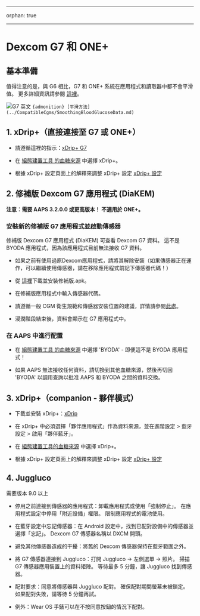 - - -
orphan: true
- - -

# Dexcom G7 和 ONE+


## 基本準備

值得注意的是，與 G6 相比，G7 和 ONE+ 系統在應用程式和讀取器中都不會平滑值。 更多詳細資訊請參閱 [這裡](https://www.dexcom.com/en-us/faqs/why-does-past-cgm-data-look-different-from-past-data-on-receiver-and-follow-app)。

![G7 英文](../images/6fe30b84-227a-4bae-a9a5-527cee341dbf.png)
`{admonition} [平滑方法](../CompatibleCgms/SmoothingBloodGlucoseData.md)`

## 1. xDrip+（直接連接至 G7 或 ONE+）

- 請遵循這裡的指示：[xDrip+ G7](https://navid200.github.io/xDrip/docs/Dexcom/G7.html)
- 在 [組態建置工具 的血糖來源](#Config-Builder-bg-source) 中選擇 xDrip+。

- 根據 xDrip+ 設定頁面上的解釋來調整 xDrip+ 設定 [xDrip+ 設定](../CompatibleCgms/xDrip.md)

## 2.  修補版 Dexcom G7 應用程式 (DiaKEM)

**注意：需要 AAPS 3.2.0.0 或更高版本！ 不適用於 ONE+。**

### 安裝新的修補版 G7 應用程式並啟動傳感器

修補版 Dexcom G7 應用程式 (DiaKEM) 可查看 Dexcom G7 資料。 這不是 BYODA 應用程式，因為該應用程式目前無法接收 G7 資料。

- 如果之前有使用過原Dexcom應用程式，請將其解除安裝（如果傳感器正在運作，可以繼續使用傳感器，請在移除應用程式前記下傳感器代碼！）

- 從 [這裡](https://github.com/authorgambel/g7/releases)下載並安裝修補版.apk。

- 在修補版應用程式中輸入傳感器代碼。

- 請遵循一般 CGM 衛生規範和傳感器安裝位置的建議，詳情請參閱[此處](../CompatibleCgms/GeneralCGMRecommendation.md)。

- 浸潤階段結束後，資料會顯示在 G7 應用程式中。

### 在 AAPS 中進行配置

- 在 [組態建置工具 的血糖來源](#Config-Builder-bg-source) 中選擇 'BYODA' - 即便這不是 BYODA 應用程式！

- 如果 AAPS 無法接收任何資料，請切換到其他血糖來源，然後再切回 'BYODA' 以調用查詢以批准 AAPS 和 BYODA 之間的資料交換。

## 3. xDrip+（companion - 夥伴模式）

-   下載並安裝 xDrip+：[xDrip](https://github.com/NightscoutFoundation/xDrip)
- 在 xDrip+ 中必須選擇「夥伴應用程式」作為資料來源，並在進階設定 > 藍牙設定 > 啟用「夥伴藍牙」。
-   在 [組態建置工具的血糖來源](#Config-Builder-bg-source) 中選擇 xDrip+。

-   根據 xDrip+ 設定頁面上的解釋來調整 xDrip+ 設定 [xDrip+ 設定](../CompatibleCgms/xDrip.md)

## 4. Juggluco

需要版本 9.0 以上

- 停用之前連接到傳感器的應用程式：卸載應用程式或使用「強制停止」。 在應用程式設定中停用「附近設備」權限。 限制應用程式的電池使用。

- 在藍牙設定中忘記傳感器：在 Android 設定中，找到已配對設備中的傳感器並選擇「忘記」。 Dexcom G7 傳感器名稱以 DXCM 開頭。

- 避免其他傳感器造成的干擾：將舊的 Dexcom 傳感器保持在藍牙範圍之外。

- 將 G7 傳感器連接到 Juggluco：打開 Juggluco → 左側選單 → 照片。 掃描 G7 傳感器應用裝置上的資料矩陣。 等待最多 5 分鐘，讓 Juggluco 找到傳感器。

- 配對要求：同意將傳感器與 Juggluco 配對。 確保配對期間螢幕未被鎖定。 如果配對失敗，請等待 5 分鐘再試。

- 例外：Wear OS 手錶可以在不按同意按鈕的情況下配對。
